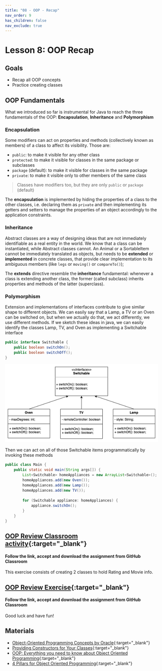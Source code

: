 ```yaml
---
title: "08 - OOP - Recap"
nav_order: 9
has_children: false
nav_exclude: true
---
```


# Lesson 8: OOP Recap

## Goals

- Recap all OOP concepts
- Practice creating classes

## OOP Fundamentals
What we introduced so far is instrumental for Java to reach the three fundamentals of the OOP: **Encapsulation**, 
**Inheritance** and **Polymorphism** 

### Encapsulation
Some modifiers can act on properties and methods (collectively known as members) of a class to affect its visibility. 
Those are:

- `public`: to make it visible for any other class
- `protected`: to make it visible for classes in the same package or subclasses 
- `package` (default): to make it visible for classes in the same package
- `private`: to make it visible only to other members of the same class

> Classes have modifiers too, but they are only `public` or `package` (default)

The **encapsulation** is implemented by hiding the properties of a class to the other classes, i.e. declaring them as 
`private` and then implementing its getters and setters to manage the properties of an object accordingly to the
application constraints.

### Inheritance
Abstract classes are a way of designing ideas that are not immediately identifiable as a real entity in the world.
We know that a class can be instantiated, while Abstract classes cannot.
An Animal or a SortableItem cannot be immediately translated as objects, but needs to be **extended** or **implemented**
in concrete classes, that provide clear implementation to its ambiguous members (like `legs` or `moving()` or 
`compareTo()`);

The **extends** directive resemble the **inheritance** fundamental: whenever a class is extending another class, the
former (called subclass) inherits properties and methods of the latter (superclass). 

### Polymorphism
Extension and implementations of interfaces contribute to give similar shape to different objects. We can easily say that
a Lamp, a TV or an Oven can be switched on, but when we actually do that, we act differently, we use different methods.
If we sketch these ideas in java, we can easily identify the classes Lamp, TV, and Oven as implementing a Switchable
interface

```java
public interface Switchable {
    public boolean switchOn();
    public boolean switchOff();
}
```
![Switchable Items](img/homeAppliances.png)

Then we can act on all of those Switchable items programmatically by invoking these methods
```java
public class Main {
    public static void main(String args[]) {
        List<Switchable> homeAppliances = new ArrayList<Switchable>();
        homeAppliances.add(new Oven());
        homeAppliances.add(new Lamp());
        homeAppliances.add(new TV());
        
        for (Switchable appliance: homeAppliances) {
            appliance.switchOn();
        }
    }
}
```


## [OOP Review Classroom activity](https://classroom.github.com/a/i39IlGbD ){:target="_blank"}

#### Follow the link, accept and download the assignment from GitHub Classroom
This exercise consists of creating 2 classes to hold Rating and Movie info.

## [OOP Review Exercise](https://classroom.github.com/a/ikzsCVEM ){:target="_blank"}

#### Follow the link, accept and download the assignment from GitHub Classroom

Good luck and have fun!

## Materials

- [Object-Oriented Programming Concepts by Oracle](https://docs.oracle.com/javase/tutorial/java/concepts/index.html ){:target="_blank"}
- [Providing Constructors for Your Classes](https://docs.oracle.com/javase/tutorial/java/javaOO/constructors.html ){:target="_blank"}
- [OOP: Everything you need to know about Object Oriented Programming](https://medium.com/from-the-scratch/oop-everything-you-need-to-know-about-object-oriented-programming-aee3c18e281b ){:target="_blank"}
- [4 Pillars for Object Oriented Programming](https://www.linkedin.com/pulse/4-pillars-object-oriented-programming-pushkar-kumar/ ){:target="_blank"}


